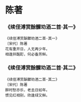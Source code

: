 # 陈著

### 《续侄溥赏酴醾劝酒二首·其一》

```
《续侄溥赏酴醾劝酒二首·其一》
〔宋代〕陈著
花有重开日，人无再少年。
相逢拌酩酊，何必备芳鲜。
```

### 《续侄溥赏酴醾劝酒二首·其二》

```
《续侄溥赏酴醾劝酒二首·其二》
〔宋代〕陈著
醉时愁亦乐，老去日如年。
惯见红相别，欣逢绿又鲜。
```
